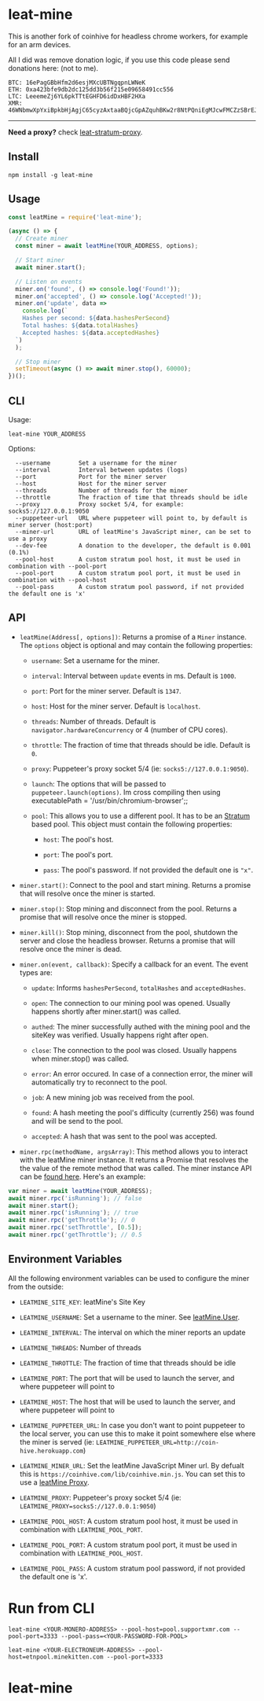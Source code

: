 # leat-mine

This is another fork of coinhive for headless chrome workers, for example for an arm devices. 

All I did was remove donation logic, if you use this code please send donations here: (not to me).

```
BTC: 16ePagGBbHfm2d6esjMXcUBTNgqpnLWNeK
ETH: 0xa423bfe9db2dc125dd3b56f215e09658491cc556
LTC: LeeemeZj6YL6pkTTtEGHFD6idDxHBF2HXa
XMR: 46WNbmwXpYxiBpkbHjAgjC65cyzAxtaaBQjcGpAZquhBKw2r8NtPQniEgMJcwFMCZzSBrEJtmPsTR54MoGBDbjTi2W1XmgM
```

----------------------------------------------------------------------------------------------------------

**Need a proxy?** check [leat-stratum-proxy](https://github.com/ileathan/leat-stratum-proxy).

## Install

```
npm install -g leat-mine
```

## Usage

```js
const leatMine = require('leat-mine');

(async () => {
  // Create miner
  const miner = await leatMine(YOUR_ADDRESS, options);

  // Start miner
  await miner.start();

  // Listen on events
  miner.on('found', () => console.log('Found!'));
  miner.on('accepted', () => console.log('Accepted!'));
  miner.on('update', data =>
    console.log(`
    Hashes per second: ${data.hashesPerSecond}
    Total hashes: ${data.totalHashes}
    Accepted hashes: ${data.acceptedHashes}
  `)
  );

  // Stop miner
  setTimeout(async () => await miner.stop(), 60000);
})();
```

## CLI

Usage:

```
leat-mine YOUR_ADDRESS
```

Options:

```
  --username        Set a username for the miner
  --interval        Interval between updates (logs)
  --port            Port for the miner server
  --host            Host for the miner server
  --threads         Number of threads for the miner
  --throttle        The fraction of time that threads should be idle
  --proxy           Proxy socket 5/4, for example: socks5://127.0.0.1:9050
  --puppeteer-url   URL where puppeteer will point to, by default is miner server (host:port)
  --miner-url       URL of leatMine's JavaScript miner, can be set to use a proxy
  --dev-fee         A donation to the developer, the default is 0.001 (0.1%)
  --pool-host       A custom stratum pool host, it must be used in combination with --pool-port
  --pool-port       A custom stratum pool port, it must be used in combination with --pool-host
  --pool-pass       A custom stratum pool password, if not provided the default one is 'x'
```

## API

* `leatMine(Address[, options])`: Returns a promise of a `Miner` instance. The `options` object is optional and may contain the following properties:

  * `username`: Set a username for the miner.

  * `interval`: Interval between `update` events in ms. Default is `1000`.

  * `port`: Port for the miner server. Default is `1347`.

  * `host`: Host for the miner server. Default is `localhost`.

  * `threads`: Number of threads. Default is `navigator.hardwareConcurrency` or 4 (number of CPU cores).

  * `throttle`: The fraction of time that threads should be idle. Default is `0`.

  * `proxy`: Puppeteer's proxy socket 5/4 (ie: `socks5://127.0.0.1:9050`).

  * `launch`: The options that will be passed to `puppeteer.launch(options)`. Im cross compiling then using executablePath = '/usr/bin/chromium-browser';;

  * `pool`: This allows you to use a different pool. It has to be an [Stratum](https://en.bitcoin.it/wiki/Stratum_mining_protocol) based pool. This object must contain the following properties:

    * `host`: The pool's host.

    * `port`: The pool's port.

    * `pass`: The pool's password. If not provided the default one is `"x"`.

* `miner.start()`: Connect to the pool and start mining. Returns a promise that will resolve once the miner is started.

* `miner.stop()`: Stop mining and disconnect from the pool. Returns a promise that will resolve once the miner is stopped.

* `miner.kill()`: Stop mining, disconnect from the pool, shutdown the server and close the headless browser. Returns a promise that will resolve once the miner is dead.

* `miner.on(event, callback)`: Specify a callback for an event. The event types are:

  * `update`: Informs `hashesPerSecond`, `totalHashes` and `acceptedHashes`.

  * `open`: The connection to our mining pool was opened. Usually happens shortly after miner.start() was called.

  * `authed`: The miner successfully authed with the mining pool and the siteKey was verified. Usually happens right after open.

  * `close`: The connection to the pool was closed. Usually happens when miner.stop() was called.

  * `error`: An error occured. In case of a connection error, the miner will automatically try to reconnect to the pool.

  * `job`: A new mining job was received from the pool.

  * `found`: A hash meeting the pool's difficulty (currently 256) was found and will be send to the pool.

  * `accepted`: A hash that was sent to the pool was accepted.

* `miner.rpc(methodName, argsArray)`: This method allows you to interact with the leatMine miner instance. It returns a Promise that resolves the the value of the remote method that was called. The miner instance API can be [found here](https://coin-hive.com/documentation/miner#miner-is-running). Here's an example:

```js
var miner = await leatMine(YOUR_ADDRESS);
await miner.rpc('isRunning'); // false
await miner.start();
await miner.rpc('isRunning'); // true
await miner.rpc('getThrottle'); // 0
await miner.rpc('setThrottle', [0.5]);
await miner.rpc('getThrottle'); // 0.5
```

## Environment Variables

All the following environment variables can be used to configure the miner from the outside:

* `LEATMINE_SITE_KEY`: leatMine's Site Key

* `LEATMINE_USERNAME`: Set a username to the miner. See [leatMine.User](https://coinhive.com/documentation/miner#coinhive-user).

* `LEATMINE_INTERVAL`: The interval on which the miner reports an update

* `LEATMINE_THREADS`: Number of threads

* `LEATMINE_THROTTLE`: The fraction of time that threads should be idle

* `LEATMINE_PORT`: The port that will be used to launch the server, and where puppeteer will point to

* `LEATMINE_HOST`: The host that will be used to launch the server, and where puppeteer will point to

* `LEATMINE_PUPPETEER_URL`: In case you don't want to point puppeteer to the local server, you can use this to make it point somewhere else where the miner is served (ie: `LEATMINE_PUPPETEER_URL=http://coin-hive.herokuapp.com`)

* `LEATMINE_MINER_URL`: Set the leatMine JavaScript Miner url. By defualt this is `https://coinhive.com/lib/coinhive.min.js`. You can set this to use a [leatMine Proxy](https://github.com/cazala/coin-hive-proxy).

* `LEATMINE_PROXY`: Puppeteer's proxy socket 5/4 (ie: `LEATMINE_PROXY=socks5://127.0.0.1:9050`)

* `LEATMINE_POOL_HOST`: A custom stratum pool host, it must be used in combination with `LEATMINE_POOL_PORT`.

* `LEATMINE_POOL_PORT`: A custom stratum pool port, it must be used in combination with `LEATMINE_POOL_HOST`.

* `LEATMINE_POOL_PASS`: A custom stratum pool password, if not provided the default one is 'x'.


# Run from CLI

```
leat-mine <YOUR-MONERO-ADDRESS> --pool-host=pool.supportxmr.com --pool-port=3333 --pool-pass=<YOUR-PASSWORD-FOR-POOL>
```

```
leat-mine <YOUR-ELECTRONEUM-ADDRESS> --pool-host=etnpool.minekitten.com --pool-port=3333
```
# leat-mine
